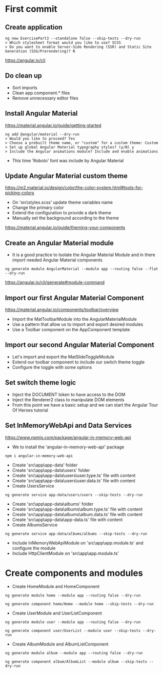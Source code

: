 # First commit

## Create application

```shell
ng new ExercisePart3 --standalone false --skip-tests --dry-run
> Which stylesheet format would you like to use? SCSS
> Do you want to enable Server-Side Rendering (SSR) and Static Site Generation (SSG/Prerendering)? N
```

https://angular.io/cli

## Do clean up

- Sort imports
- Clean app.component.\* files
- Remove unnecessary editor files

## Install Angular Material

https://material.angular.io/guide/getting-started

```shell
ng add @angular/material --dry-run
> Would you like to proceed? Yes
> Choose a prebuilt theme name, or "custom" for a custom theme: Custom
> Set up global Angular Material typography styles? (y/N) y
> Include the Angular animations module? Include and enable animations
```

- This time 'Roboto' font was include by Angular Material

## Update Angular Material custom theme

https://m2.material.io/design/color/the-color-system.html#tools-for-picking-colors

- On 'src\styles.scss' update theme variables name
- Change the primary color
- Extend the configuration to provide a dark theme
- Manually set the background according to the theme

https://material.angular.io/guide/theming-your-components

## Create an Angular Material module

- It is a good practice to Isolate the Angular Material Module and in there import needed Angular Material components

```shell
ng generate module AngularMaterial --module app --routing false --flat --dry-run
```

https://angular.io/cli/generate#module-command

## Import our first Angular Material Component

https://material.angular.io/components/toolbar/overview

- Import the MatToolbarModule into the AngularMaterialModule
- Use a pattern that allow us to import and export desired modules
- Use a Toolbar component on the AppComponent template

## Import our second Angular Material Component

- Let's import and export the MatSlideToggleModule
- Extend our toolbar component to include our switch theme toggle
- Configure the toggle with some options

## Set switch theme logic

- Inject the DOCUMENT token to have access to the DOM
- Inject the Renderer2 class to manipulate DOM elements
- From this point we have a basic setup and we can start the Angular Tour Of Heroes tutorial

## Set InMemoryWebApi and Data Services

https://www.npmjs.com/package/angular-in-memory-web-api

- We to install the 'angular-in-memory-web-api' package

```shell
npm i angular-in-memory-web-api
```

- Create 'src\app\app-data' folder
- Create 'src\app\app-data\users' folder
- Create 'src\app\app-data\users\user.type.ts' file with content
- Create 'src\app\app-data\users\user.data.ts' file with content
- Create UsersService

```shell
ng generate service app-data/users/users --skip-tests --dry-run
```

- Create 'src\app\app-data\albums' folder
- Create 'src\app\app-data\albums\album.type.ts' file with content
- Create 'src\app\app-data\albums\album.data.ts' file with content
- Create 'src\app\app-data\app-data.ts' file with content
- Create AlbumsService

```shell
ng generate service app-data/albums/albums --skip-tests --dry-run
```

- Include InMemoryWebApiModule on 'src\app\app.module.ts' and configure the module
- Include HttpClientModule on 'src\app\app.module.ts'

# Create components and modules

- Create HomeModule and HomeComponent

```shell
ng generate module home --module app --routing false --dry-run

ng generate component home/Home --module home --skip-tests --dry-run
```

- Create UserModule and UserListComponent

```shell
ng generate module user --module app --routing false --dry-run

ng generate component user/UserList --module user --skip-tests --dry-run
```

- Create AlbumModule and AlbumListComponent

```shell
ng generate module album --module app --routing false --dry-run

ng generate component album/AlbumList --module album --skip-tests --dry-run
```
